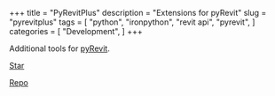 +++
title = "PyRevitPlus"
description = "Extensions for pyRevit"
slug = "pyrevitplus"
tags = [
    "python",
    "ironpython",
    "revit api",
    "pyrevit",
]
categories = [
    "Development",
]
+++


Additional tools for [pyRevit](https://eirannejad.github.io/pyRevit/).


<a class="github-button" href="https://github.com/gtalarico/pyrevitplus" data-size="large" data-show-count="true" aria-label="Star gtalarico/pyrevitplus on GitHub">Star</a>

<div class="links">
    <i class="fab fa-github"></i>
    <a href="https://github.com/gtalarico/pyrevitplus">Repo</a>
</div>
